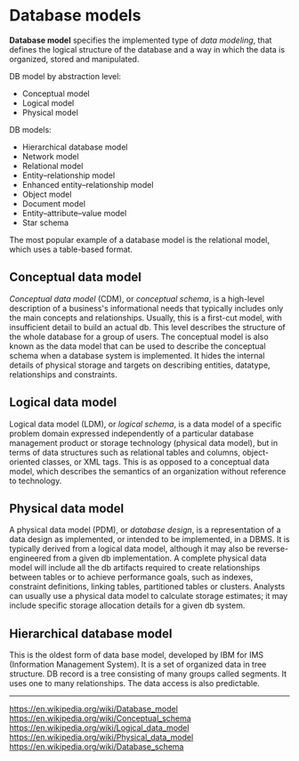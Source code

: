 # Database models

**Database model** specifies the implemented type of *data modeling*, that defines the logical structure of the database and a way in which the data is organized, stored and manipulated.

DB model by abstraction level:
- Conceptual model
- Logical model
- Physical model

DB models:
- Hierarchical database model
- Network model
- Relational model
- Entity–relationship model
- Enhanced entity–relationship model
- Object model
- Document model
- Entity–attribute–value model
- Star schema

The most popular example of a database model is the relational model, which uses a table-based format.


## Conceptual data model
*Conceptual data model* (CDM), or *conceptual schema*, is a high-level description of a business's informational needs that typically includes only the main concepts and relationships. Usually, this is a first-cut model, with insufficient detail to build an actual db. This level describes the structure of the whole database for a group of users. The conceptual model is also known as the data model that can be used to describe the conceptual schema when a database system is implemented. It hides the internal details of physical storage and targets on describing entities, datatype, relationships and constraints.

## Logical data model
Logical data model (LDM), or *logical schema*, is a data model of a specific problem domain expressed independently of a particular database management product or storage technology (physical data model), but in terms of data structures such as relational tables and columns, object-oriented classes, or XML tags. This is as opposed to a conceptual data model, which describes the semantics of an organization without reference to technology.

## Physical data model
A physical data model (PDM), or *database design*, is a representation of a data design as implemented, or intended to be implemented, in a DBMS. It is typically derived from a logical data model, although it may also be reverse-engineered from a given db implementation. A complete physical data model will include all the db artifacts required to create relationships between tables or to achieve performance goals, such as indexes, constraint definitions, linking tables, partitioned tables or clusters. Analysts can usually use a physical data model to calculate storage estimates; it may include specific storage allocation details for a given db system.


## Hierarchical database model
This is the oldest form of data base model, developed by IBM for IMS (Information Management System). It is a set of organized data in tree structure. DB record is a tree consisting of many groups called segments. It uses one to many relationships. The data access is also predictable.


---

https://en.wikipedia.org/wiki/Database_model
https://en.wikipedia.org/wiki/Conceptual_schema
https://en.wikipedia.org/wiki/Logical_data_model
https://en.wikipedia.org/wiki/Physical_data_model
https://en.wikipedia.org/wiki/Database_schema
